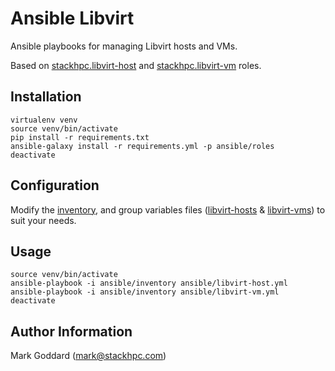 # Ansible Libvirt

Ansible playbooks for managing Libvirt hosts and VMs.

Based on
[stackhpc.libvirt-host](https://galaxy.ansible.com/stackhpc/libvirt-host) and
[stackhpc.libvirt-vm](https://galaxy.ansible.com/stackhpc/libvirt-vm) roles.

## Installation

```
virtualenv venv
source venv/bin/activate
pip install -r requirements.txt
ansible-galaxy install -r requirements.yml -p ansible/roles
deactivate
```

## Configuration

Modify the [inventory](ansible/inventory), and group variables files ([libvirt-hosts](ansible/group_vars/libvirt-hosts) & [libvirt-vms](ansible/group_vars/libvirt-vms)) to suit your needs.

## Usage

```
source venv/bin/activate
ansible-playbook -i ansible/inventory ansible/libvirt-host.yml
ansible-playbook -i ansible/inventory ansible/libvirt-vm.yml
deactivate
```

## Author Information

Mark Goddard (mark@stackhpc.com)
